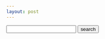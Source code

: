 ```yaml
---
layout: post
---
```

<div class="header-search">
  <form class="header-search-form" action="{{ site.url }}/search/" method="get">
    <input type="text" id="search-box" name="query">
    <input type="submit" value="search">
  </form>
</div>

<ul id="search-results"></ul>

<script>
  window.store = {
    {% for post in {{ site.url }}.posts %}
      "{{ post.url | slugify }}": {
        "title": "{{ post.title | xml_escape }}",
        "author": "{{ post.author | xml_escape }}",
        "excerpt": "{{ post.excerpt | xml_escape }}",
        "content": "{{ post.content | strip_html | strip_newlines | jsonify }}",
        "url": "{{ post.url | xml_escape }}"
      }
      {% unless forloop.last %},{% endunless %}
    {% endfor %}
  };
</script>
<script src="https://unpkg.com/lunr/lunr.js"></script>
<script src="/assets/js/search.js"></script>
